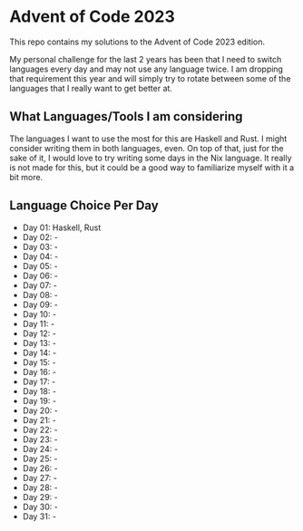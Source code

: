 # Advent of Code 2023

This repo contains my solutions to the Advent of Code 2023 edition.

My personal challenge for the last 2 years has been that I need to switch
languages every day and may not use any language twice. I am dropping that
requirement this year and will simply try to rotate between some of the
languages that I really want to get better at.

## What Languages/Tools I am considering

The languages I want to use the most for this are Haskell and Rust. I might
consider writing them in both languages, even. On top of that, just for the
sake of it, I would love to try writing some days in the Nix language. It
really is not made for this, but it could be a good way to familiarize myself
with it a bit more.

## Language Choice Per Day

- Day 01: Haskell, Rust
- Day 02: -
- Day 03: -
- Day 04: -
- Day 05: -
- Day 06: -
- Day 07: -
- Day 08: -
- Day 09: -
- Day 10: -
- Day 11: -
- Day 12: -
- Day 13: -
- Day 14: -
- Day 15: -
- Day 16: -
- Day 17: -
- Day 18: -
- Day 19: -
- Day 20: -
- Day 21: -
- Day 22: -
- Day 23: -
- Day 24: -
- Day 25: -
- Day 26: -
- Day 27: -
- Day 28: -
- Day 29: -
- Day 30: -
- Day 31: -
